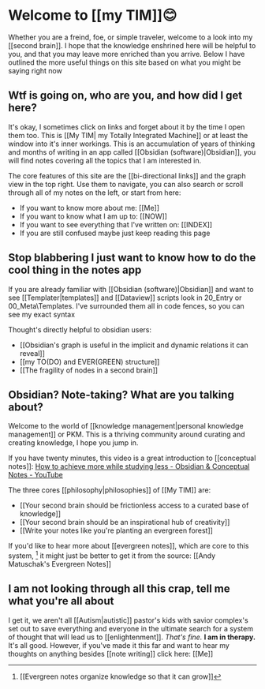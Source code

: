 # Welcome to [[my TIM]]😊

Whether you are a freind, foe, or simple traveler, welcome to a look into my [[second brain]]. I hope that the knowledge enshrined here will be helpful to you, and that you may leave more enriched than you arrive. Below I have outlined the more useful things on this site based on what you might be saying right now

## Wtf is going on, who are you, and how did I get here?

It's okay, I sometimes click on links and forget about it by the time I open them too. This is [[My TIM| my Totally Integrated Machine]] or at least the window into it's inner workings. This is an accumulation of years of thinking and months of writing in an app called [[Obsidian (software)|Obsidian]], you will find notes covering all the topics that I am interested in.  

The core features of this site are the [[bi-directional links]] and the graph view in the top right. Use them to navigate, you can also search or scroll through all of my notes on the left, or start from here:

- If you want to know more about me: [[Me]]
- If you want to know what I am up to: [[NOW]]
- If you want to see everything that I've written on: [[INDEX]]
- If you are still confused maybe just keep reading this page

## Stop blabbering I just want to know how to do the cool thing in the notes app

If you are already familiar with [[Obsidian (software)|Obsidian]] and want to see [[Templater|templates]] and [[Dataview]] scripts look in 20_Entry or 00_Meta\\Templates. I've surrounded them all in code fences, so you can see my exact syntax

Thought's directly helpful to obsidian users:

- [[Obsidian's graph is useful in the implicit and dynamic relations it can reveal]]
- [[my TO(DO) and EVER(GREEN) structure]]
- [[The fragility of nodes in a second brain]]

## Obsidian? Note-taking? What are you talking about?

Welcome to the world of [[knowledge management|personal knowledge management]] or PKM. This is a thriving community around curating and creating knowledge, I hope you jump in.

If you have twenty minutes, this video is a great introduction to [[conceptual notes]]: [How to achieve more while studying less - Obsidian & Conceptual Notes - YouTube](https://www.youtube.com/watch?v=MYJsGksojms)

The three cores [[philosophy|philosophies]] of [[My TIM]] are:

- [[Your second brain should be frictionless access to a curated base of knowledge]]
- [[Your second brain should be an inspirational hub of creativity]]
- [[Write your notes like you're planting an evergreen forest]]

[^1]: [[Nodes in the second brain are an abstraction of our first brain]] 

If you'd like to hear more about [[evergreen notes]], which are core to this system, [^2] it might just be better to get it from the source: [[Andy Matuschak's Evergreen Notes]]

[^2]: [[Evergreen notes organize knowledge so that it can grow]]

## I am not looking through all this crap, tell me what you're all about

I get it, we aren't all [[Autism|autistic]] pastor's kids with savior complex's set out to save everything and everyone in the ultimate search for a system of thought that will lead us to [[enlightenment]]. *That's fine.* **I am in therapy.** It's all good. However, if you've made it this far and want to hear my thoughts on anything besides [[note writing]] click here: [[Me]]

